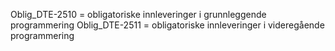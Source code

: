 Oblig_DTE-2510 = obligatoriske innleveringer i grunnleggende programmering
Oblig_DTE-2511 = obligatoriske innleveringer i videregående programmering
